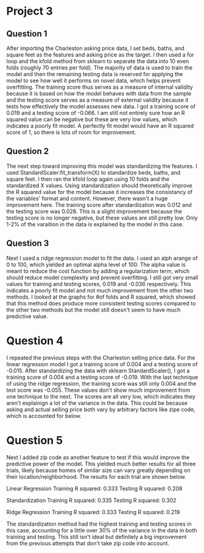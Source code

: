 # Project 3

## Question 1

After importing the Charleston asking price data, I set beds, baths, and square feet as the features and asking price as the target. I then used a for loop and the kfold method from sklearn to separate the data into 10 even folds (roughly 70 entries per fold). The majority of data is used to train the model and then the remaining testing data is reserved for applying the model to see how well it performs on novel data, which helps prevent overfitting. The training score thus serves as a measure of internal validity because it is based on how the model behaves with data from the sample and the testing score serves as a measure of external validity because it tests how effectively the model assesses new data. I got a training score of 0.019 and a testing score of -0.066. I am still not entirely sure how an R squared value can be negative but these are very low values, which indicates a poorly fit model. A perfectly fit model would have an R squared score of 1, so there is lots of room for improvement.

## Question 2

The next step toward improving this model was standardizing the features. I used StandardScaler.fit_transform(X) to standardize beds, baths, and square feet. I then ran the kfold loop again using 10 folds and the standardized X values. Using standardization should theoretically improve the R squared value for the model because it increases the consistancy of the variables' format and content. However, there wasn't a huge improvement here. The training score after standardization was 0.012 and the testing score was 0.028. This is a slight improvement because the testing score is no longer negative, but these values are still pretty low. Only 1-2% of the varaition in the data is explained by the model in this case.

## Question 3

Next I used a ridge regression model to fit the data. I used an alph arange of 0 to 100, which yielded an optimal alpha level of 100. The alpha value is meant to reduce the cost function by adding a regularization term, which should reduce model complexity and prevent overfitting. I still got very small values for training and testing scores, 0.019 and -0.036 respectively. This indicates a poorly fit model and not much improvement from the other two methods. I looked at the graphs for #of folds and R squared, which showed that this method does produce more consistent testing scores compared to the other two methods but the model still doesn't seem to have much predictive value.

# Question 4

I repeated the previous steps with the Charleston selling price data. For the linear regression model I got a training score of 0.004 and a testing score of -0.015. After standardizing the data with sklearn StandardScaler(), I got a training score of 0.004 and a testing score of -0.019. With the last technique of using the ridge regression, the training score was still only 0.004 and the test score was -0.055. These values don't show much improvement from one technique to the next. The scores are all very low, which indicates they aren't explainign a lot of the variance in the data. This could be because asking and actual selling price both vary by arbitrary factors like zipe code, which is accounted for below.

# Question 5

Next I added zip code as another feature to test if this would improve the predictive power of the model. This yielded much better results for all three trials, likely because homes of similar size can vary greatly depending on their location/neighborhood. The results for each trial are shown below.

Linear Regression 
Training R squared: 0.333
Testing R squared: 0.208

Standardization
Training R squared: 0.335
Testing R squared: 0.302

Ridge Regression
Training R squared: 0.333
Testing R squared: 0.219

The standardization method had the highest training and testing scores in this case, accounting for a little over 30% of the variance in the data in both training and testing. This still isn't ideal but definitely a big improvement from the previous attempts that don't take zip code into account.



